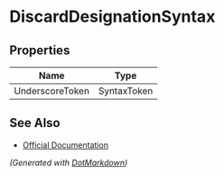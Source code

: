 # DiscardDesignationSyntax

## Properties

| Name            | Type        |
| --------------- | ----------- |
| UnderscoreToken | SyntaxToken |

## See Also

* [Official Documentation](https://docs.microsoft.com/en-us/dotnet/api/microsoft.codeanalysis.csharp.syntax.discarddesignationsyntax)


*\(Generated with [DotMarkdown](http://github.com/JosefPihrt/DotMarkdown)\)*